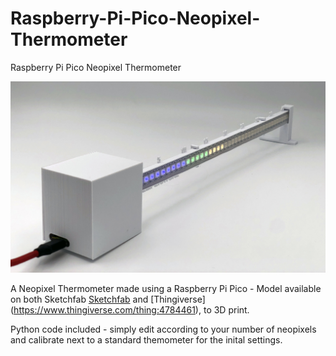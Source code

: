 # Raspberry-Pi-Pico-Neopixel-Thermometer
Raspberry Pi Pico Neopixel Thermometer

![Screen](https://github.com/digitalurban/Raspberry-Pi-Pico-Neopixel-Thermometer/blob/main/Picothemside.jpg)

A Neopixel Thermometer made using a Raspberry Pi Pico - Model available on both Sketchfab [Sketchfab](https://skfb.ly/6ZvN9) and [Thingiverse] (https://www.thingiverse.com/thing:4784461), to 3D print.

Python code included - simply edit according to your number of neopixels and calibrate next to a standard themometer for the inital settings.




